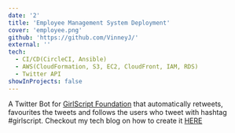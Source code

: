 ```yaml
---
date: '2'
title: 'Employee Management System Deployment'
cover: 'employee.png'
github: 'https://github.com/VinneyJ/'
external: ''
tech:
  - CI/CD(CircleCI, Ansible)
  - AWS(CloudFormation, S3, EC2, CloudFront, IAM, RDS)
  - Twitter API
showInProjects: false
---
```


A Twitter Bot for [GirlScript Foundation](https://www.girlscript.tech/) that automatically retweets, favourites the tweets and follows the users who tweet with hashtag #girlscript. Checkout my tech blog on how to create it [HERE](https://www.geeksforgeeks.org/how-to-make-a-twitter-bot-in-python/)
